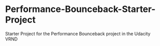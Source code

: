 # Performance-Bounceback-Starter-Project
Starter Project for the Performance Bounceback project in the Udacity VRND
